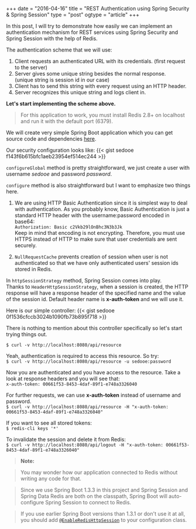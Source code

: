 +++
date = "2016-04-16"
title = "REST Authentication using Spring Security & Spring Session"
type = "post"
ogtype = "article"
+++

In this post, I will try to demonstrate how easily we can implement an authentication mechanism for REST services using Spring Security and Spring Session with the help of Redis.

The authentication scheme that we will use:

1. Client requests an authenticated URL with its credentials. (first request to the server)
2. Server gives some unique string besides the normal response. </br>(unique string is session id in our case)
3. Client has to send this string with every request using an HTTP header.
4. Server recognizes this unique string and logs client in.

**Let's start implementing the scheme above.**

>For this application to work, you must install Redis 2.8+ on localhost and run it with the default port (6379).

We will create very simple Spring Boot application which you can get source code and dependencies [here](https://github.com/sedooe/blog-projects/tree/master/rest-authentication-example).

Our security configuration looks like:
{{< gist sedooe f143f6b615bfc1aeb23954ef514ec244 >}}

`configureGlobal` method is pretty straightforward, we just create a user with username *sedooe* and password *password*.

`configure` method is also straightforward but I want to emphasize two things here.

1. We are using HTTP Basic Authentication since it is simplest way to deal with authentication. As you probably know, Basic Authentication is just a standard HTTP header with the username:password encoded in base64: </br>
`Authorization: Basic c2Vkb29lOnBhc3N3b3Jk` </br>
Keep in mind that encoding is not encrypting. Therefore, you must use HTTPS instead of HTTP to make sure that user credentials are sent securely.

2. `NullRequestCache` prevents creation of session when user is not authenticated so that we have only authenticated users' session ids stored in Redis.

In `httpSessionStrategy` method, Spring Session comes into play. </br>
Thanks to `HeaderHttpSessionStrategy`, when a session is created, the HTTP response will have a response header of the specified name and the value of the session id. Default header name is **x-auth-token** and we will use it.

Here is our simple controller:
{{< gist sedooe 0f1536cfccb3024b1090fb73b895f718 >}}

There is nothing to mention about this controller specifically so let's start trying things out.

`$ curl -v http://localhost:8080/api/resource`

Yeah, authentication is required to access this resource. So try:</br>
`$ curl -v http://localhost:8080/api/resource -u sedooe:password`

Now you are authenticated and you have access to the resource. Take a look at response headers and you will see that:</br>
`x-auth-token: 00661f53-8453-4daf-89f1-e748a3326040`

For further requests, we can use **x-auth-token** instead of username and password.</br>
`$ curl -v http://localhost:8080/api/resource -H "x-auth-token: 00661f53-8453-4daf-89f1-e748a3326040"`

If you want to see all stored tokens:</br>
`$ redis-cli keys '*'`

To invalidate the session and delete it from Redis:</br>
`$ curl -v http://localhost:8080/api/logout -H "x-auth-token: 00661f53-8453-4daf-89f1-e748a3326040"`

> **Note:**

> You may wonder how our application connected to Redis without writing any code for that.

> Since we use Spring Boot 1.3.3 in this project and Spring Session and Spring Data Redis are both on the classpath, Spring Boot will auto-configure Spring Session to connect to Redis.

> If you use earlier Spring Boot versions than 1.3.1 or don't use it at all, you should add [`@EnableRedisHttpSession`](http://docs.spring.io/spring-session/docs/current/api/org/springframework/session/data/redis/config/annotation/web/http/EnableRedisHttpSession.html) to your configuration class.
